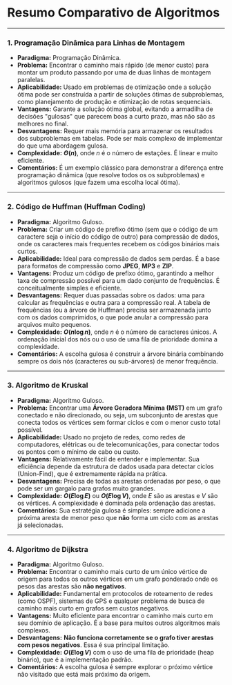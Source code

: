 # Resumo Comparativo de Algoritmos

---

### 1. Programação Dinâmica para Linhas de Montagem

* **Paradigma:** Programação Dinâmica.
* **Problema:** Encontrar o caminho mais rápido (de menor custo) para montar um produto passando por uma de duas linhas de montagem paralelas.
* **Aplicabilidade:** Usado em problemas de otimização onde a solução ótima pode ser construída a partir de soluções ótimas de subproblemas, como planejamento de produção e otimização de rotas sequenciais.
* **Vantagens:** Garante a solução ótima global, evitando a armadilha de decisões "gulosas" que parecem boas a curto prazo, mas não são as melhores no final.
* **Desvantagens:** Requer mais memória para armazenar os resultados dos subproblemas em tabelas. Pode ser mais complexo de implementar do que uma abordagem gulosa.
* **Complexidade:** **$\Theta(n)$**, onde *n* é o número de estações. É linear e muito eficiente.
* **Comentários:** É um exemplo clássico para demonstrar a diferença entre programação dinâmica (que resolve todos os os subproblemas) e algoritmos gulosos (que fazem uma escolha local ótima).

---

### 2. Código de Huffman (Huffman Coding)

* **Paradigma:** Algoritmo Guloso.
* **Problema:** Criar um código de prefixo ótimo (sem que o código de um caractere seja o início do código de outro) para compressão de dados, onde os caracteres mais frequentes recebem os códigos binários mais curtos.
* **Aplicabilidade:** Ideal para compressão de dados sem perdas. É a base para formatos de compressão como **JPEG**, **MP3** e **ZIP**.
* **Vantagens:** Produz um código de prefixo ótimo, garantindo a melhor taxa de compressão possível para um dado conjunto de frequências. É conceitualmente simples e eficiente.
* **Desvantagens:** Requer duas passadas sobre os dados: uma para calcular as frequências e outra para a compressão real. A tabela de frequências (ou a árvore de Huffman) precisa ser armazenada junto com os dados comprimidos, o que pode anular a compressão para arquivos muito pequenos.
* **Complexidade:** **$O(n \log n)$**, onde *n* é o número de caracteres únicos. A ordenação inicial dos nós ou o uso de uma fila de prioridade domina a complexidade.
* **Comentários:** A escolha gulosa é construir a árvore binária combinando sempre os dois nós (caracteres ou sub-árvores) de menor frequência.

---

### 3. Algoritmo de Kruskal

* **Paradigma:** Algoritmo Guloso.
* **Problema:** Encontrar uma **Árvore Geradora Mínima (MST)** em um grafo conectado e não direcionado, ou seja, um subconjunto de arestas que conecta todos os vértices sem formar ciclos e com o menor custo total possível.
* **Aplicabilidade:** Usado no projeto de redes, como redes de computadores, elétricas ou de telecomunicações, para conectar todos os pontos com o mínimo de cabo ou custo.
* **Vantagens:** Relativamente fácil de entender e implementar. Sua eficiência depende da estrutura de dados usada para detectar ciclos (Union-Find), que é extremamente rápida na prática.
* **Desvantagens:** Precisa de todas as arestas ordenadas por peso, o que pode ser um gargalo para grafos muito grandes.
* **Complexidade:** **$O(E \log E)$** ou **$O(E \log V)$**, onde *E* são as arestas e *V* são os vértices. A complexidade é dominada pela ordenação das arestas.
* **Comentários:** Sua estratégia gulosa é simples: sempre adicione a próxima aresta de menor peso que **não** forma um ciclo com as arestas já selecionadas.

---

### 4. Algoritmo de Dijkstra

* **Paradigma:** Algoritmo Guloso.
* **Problema:** Encontrar o caminho mais curto de um único vértice de origem para todos os outros vértices em um grafo ponderado onde os pesos das arestas são **não negativos**.
* **Aplicabilidade:** Fundamental em protocolos de roteamento de redes (como OSPF), sistemas de GPS e qualquer problema de busca de caminho mais curto em grafos sem custos negativos.
* **Vantagens:** Muito eficiente para encontrar o caminho mais curto em seu domínio de aplicação. É a base para muitos outros algoritmos mais complexos.
* **Desvantagens:** **Não funciona corretamente se o grafo tiver arestas com pesos negativos**. Essa é sua principal limitação.
* **Complexidade:** **$O(E \log V)$** com o uso de uma fila de prioridade (heap binário), que é a implementação padrão.
* **Comentários:** A escolha gulosa é sempre explorar o próximo vértice não visitado que está mais próximo da origem.
